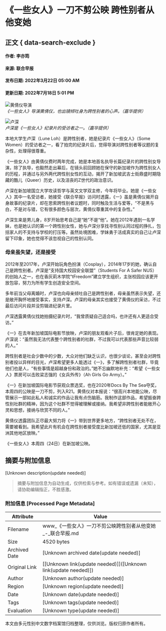 # 《一些女人》一刀不剪公映 跨性别者从他变她

## 正文 { data-search-exclude }


#### 作者: 李亦筠  
#### 来源: 联合早报  
#### 发布日期: 2022年3月22日 05:00 AM  
#### 更新日期: 2022年7月18日 5:01 PM  

![黄倩仪导演](https://static.zaobao.com.sg/s3fs-public/styles/article_large_full/public/2022-03/ZB_0322_CJ_doc7ik36lrq6091gpetxe5i_21101134_chiangcf.jpg?VersionId=Cg9GduVR3u_cLj8VDA0nDcb8USTH3Zti&itok=N4rawnD8)  
*《一些女人》导演黄倩仪，也出镜倾吐身为跨性别者的心声。（嘉华提供）*

![卢深](https://static.zaobao.com.sg/s3fs-public/styles/article_large_full/public/2022-03/ZB_0322_CJ_doc7k5rsd7gsxj16ffpqcvg_21101105_chiangcf.jpg?VersionId=PpbQWEVVYDneqfhr94LrwYkhdviFUSlh&itok=nPeuHmUx)  
*卢深是《一些女人》纪录片的受访者之一。（嘉华提供）*

本地大学生卢深（Lune Loh）是跨性别者，她是纪录片《一些女人》（Some Women）的受访者之一，看了拍完的纪录片后，觉得导演对跨性别者等议题的复杂性，处理得很尊重。

《一些女人》由黄倩仪费时两年完成，她是本地首名执导长篇纪录片的跨性别女导演，除了执导，也毅然走出幕后，在镜头前回顾她在保守的新加坡作为跨性别女人的历程，并通过与另外两代跨性别女性的互动，揭开了新加坡武吉士街鼎盛时期隐藏的酷儿（Queer）历史，以及沮丧的Z世代的政治意识。

卢深在新加坡国立大学攻读哲学与英文文学双主修，今年将毕业。她是《一些女人》其中一名受访者，她接受《联合早报》访问时透露，《一》虽是黄倩仪揭开自身故事的纪录片，却在思索跨性别者议题时，同时触及生活与爱等，“不是黑与白，不是对与错，它有很多颜色与层次，黄倩仪尊重其中的复杂性。”

卢深生来是男儿身，8岁开始思考自己是“她”不是“他”。她在2012年遇到一名学妹，也是她认识的第一个跨性别女性，她与卢深分享找寻性别认同过程的挣扎，包括家人的不支持与学校的打压等。虽然处境困难，学妹勇于活成真实的自己让卢深留下印象，她也觉得不该忽视自己的性别认同。

### 母亲虽失望，还是接受

2012年至2017年，卢深开始玩角色扮演（Cosplay），2014年17岁的她，确认自己是跨性别者。卢深是“支持国大校园安全联盟”（Students For A Safer NUS）的创始人之一，也在香灰莉木学院“tFreedom”建立学生组织，主张校园应该更开放包容，努力为所有学生创造安全空间。

多年前当父母离婚时，卢深也向母亲倾吐自己是跨性别者，母亲虽然表示失望，还是敞开胸怀地接受事实，支持卢深。卢深的母亲其实也接受了黄倩仪的采访，不过最后访问片段并没剪辑进纪录片里。

卢深透露黄倩仪找她拍摄纪录片时，“我曾质疑自己适合吗，也许还有人更适合受访。”

《一》在去年新加坡国际电影节放映，卢深的朋友观看片子后，很肯定她的表现。卢深说：“虽然我无法代表整个跨性别者的社群，不过我可以代表那些声音比较弱的人。”

跨性别者是社会少数中的少数，大众对他们缺乏认识，也很少谈论，甚至会对跨性别者投以异样的目光，卢深希望更多人能透过《一》，多了解跨性别者社群，毕竟他们也是人，“有些事情是超越身份和政治的。”她不忘幽默地补充：“希望《一些女人》票房可以击败梁志强的《女兵外传》（Ah Girls Go Army）。”

《一》在新加坡国际电影节获观众票选奖，也在2020年Docs By The Sea夺奖，本周四的公映是一刀不剪，列入R21。黄倩仪对本报说：“很高兴本地能公映，尽管展示一部如此私人和诚实的作品让我有点伤脑筋。我制作这部作品，希望振奋跨性别社群的精神，因为这个社群不觉得被理解或接纳。我希望非跨性别者能敞开心灵和思想，接纳与欣赏不同的人。”

黄倩仪透露团队正尽最大努力将《一》带到世界更多地方，“跨性别者无处不在，需要被看到。我希望此片有机会在跨性别者接受度比新加坡还低的国家，尤其是亚洲其他地区放映。”

《一些女人》本周四（24日）在新加坡公映。
<!-- tcd_original_link https://www.zaobao.com.sg/entertainment/story20220322-1254754 -->


## 摘要与附加信息

<!-- tcd_abstract -->
[Unknown description(update needed)]
<!-- tcd_abstract_end -->

> 摘要与附加信息为自动生成，仅供检索与参考。如有错误或遗漏（未知），请协助编辑指正，不胜感激。

### 附加信息 [Processed Page Metadata]

| Attribute       | Value                                  |
|-----------------|----------------------------------------|
| Filename        | www_《一些女人》一刀不剪公映跨性别者从他变她_-_联合早报.md                             |
| Size            | 4520 bytes                           |
| Archived Date   | [Unknown archived date(update needed)]                             |
| Original Link   | [[Unknown link(update needed)]]([Unknown link(update needed)])                       |
| Author          | [Unknown author(update needed)]                               |
| Region          | [Unknown region(update needed)]                               |
| Date            | [Unknown date(update needed)]                                 |
| Tags            | [Unknown tags(update needed)]                                 |
| Evaluation            | [Unknown type(update needed)]                                 |
<!-- tcd_table_end -->

本文由多元性别中文数字档案馆归档整理，仅供浏览。版权归原作者所有。
